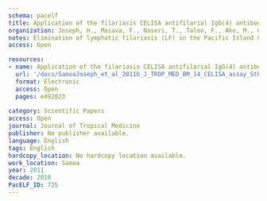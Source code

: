 ```yaml
---
schema: pacelf
title: Application of the filariasis CELISA antifilarial IgG(4) antibody assay in surveillance in lymphatic filariasis elimination programmes in the South Pacific
organization: Joseph, H., Maiava, F., Naseri, T., Taleo, F., Ake, M., Capuano, C., Melrose, W.
notes: Elimination of lymphatic filariasis (LF) in the Pacific Island Countries and Territories (PICT) has been defined as <0.1% circulating filarial antigen (CFA) prevalence in children born after the implementation of successful mass drug administrations (MDAs). This research assessed the feasibility of CFA and antibody testing in three countries; Tonga, Vanuatu, and Samoa. Transmission is interrupted in Vanuatu and Tonga as evidenced by no CFA positive children and a low antibody prevalence and titre. Transmission is ongoing in Samoa with microfilaraemic (Mf) and CFA positive children and a high antibody prevalence and titre. Furthermore, areas of transmission were identified with Mf positive adults, but no CFA positive children. These areas had a high antibody prevalence in children. In conclusion, CFA testing in children alone was not useful for identifying areas of residual endemicity in Samoa. Thus, it would be beneficial to include antibody serology in the PICT surveillance strategy.
access: Open

resources:
- name: Application of the filariasis CELISA antifilarial IgG(4) antibody assay in surveillance in lymphatic filariasis elimination programmes in the South Pacific
  url: '/docs/SamoaJoseph_et_al_2011b_J_TROP_MED_BM_14_CELISA_assay_Sth_Pacific_LF_Tonga_Vanuatu_Samoa.pdf'
  format: Electronic
  access: Open
  pages: e492023
 
category: Scientific Papers
access: Open
journal: Journal of Tropical Medicine
publisher: No publisher available. 
language: English 
tags: English 
hardcopy_location: No hardcopy location available.
work_location: Samoa
year: 2011
decade: 2010
PacELF_ID: 725
---
```

